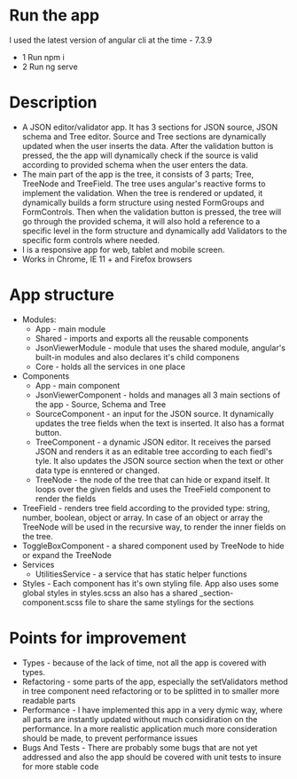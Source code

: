 # Run the app

I used the latest version of angular cli at the time - 7.3.9

  - 1 Run npm i
  - 2 Run ng serve

# Description 

 - A JSON editor/validator app. It has 3 sections for JSON source, JSON schema and Tree editor. Source and Tree sections are dynamically updated when the user inserts the data. After the validation button is pressed, the the app will dynamically check if the source is valid according to provided schema when the user enters the data.
- The main part of the app is the tree, it consists of 3 parts; Tree, TreeNode and TreeField. The tree uses angular's reactive forms to   implement the validation. When the tree is rendered or updated, it dynamically builds a form structure using nested FormGroups and FormControls.
  Then when the validation button is pressed, the tree will go through the provided schema, it will also hold a reference to a specific level in the form structure and dynamically add Validators to the specific form controls where needed.
- I is a responsive app for web, tablet and mobile screen.
- Works in Chrome, IE 11 + and Firefox browsers

# App structure

  - Modules:
    - App - main module
    - Shared - imports and exports all the reusable components
    - JsonViewerModule - module that uses the shared module, angular's built-in modules and also declares it's child componens
    - Core - holds all the services in one place
  - Components
    -  App - main component
    -  JsonViewerComponent - holds and manages all 3 main sections of the app - Source, Schema and Tree
    -   SourceComponent - an input for the JSON source. It dynamically updates the tree fields when the text is inserted. It also has a format button.
    -  TreeComponent - a dynamic JSON editor. It receives the parsed JSON and renders it as an editable tree according to each fiedl's tyle. It also updates the JSON source section when the text or other data type is enntered or changed.
    - TreeNode - the node of the tree that can hide or expand itself. It loops over the given fields and uses the TreeField component to render the fields
   - TreeField - renders tree field according to the provided type: string, number, boolean, object or array. In case of an object or array the TreeNode will be used in the recursive way, to render the inner fields on the tree.
   - ToggleBoxComponent - a shared component used by TreeNode to hide or expand the TreeNode
 - Services
    -  UtilitiesService - a service that has static helper functions
- Styles - Each component has it's own styling file. App also uses some global styles in styles.scss an also has a shared _section-component.scss file to share the same stylings for the sections

# Points for improvement
  - Types - because of the lack of time, not all the app is covered with types.
  - Refactoring - some parts of the app, especially the setValidators method in tree component need refactoring or to be splitted in to smaller more readable parts
 -  Performance - I have implemented this app in a very dymic way, where all parts are instantly updated without much considiration on the performance. In a more realistic application much more consideration should be made, to prevent performance issues
 -  Bugs And Tests - There are probably some bugs that are not yet addressed and also the app should be covered with unit tests to insure for more stable code
